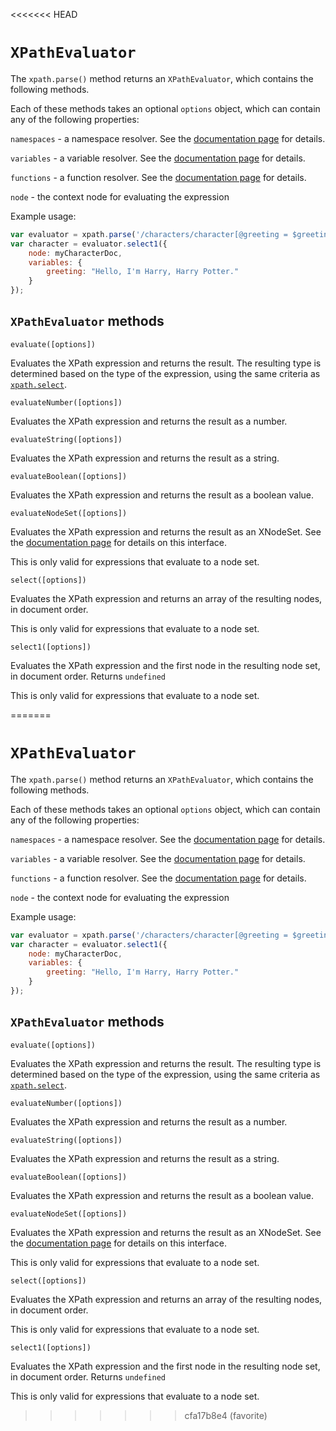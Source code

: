 <<<<<<< HEAD
# `XPathEvaluator`

The `xpath.parse()` method returns an `XPathEvaluator`, which contains the following methods.

Each of these methods takes an optional `options` object, which can contain any of the following properties:

`namespaces` - a namespace resolver. See the [documentation page](namespace%20resolvers.md) for details.

`variables` - a variable resolver. See the [documentation page](variable%20resolvers.md) for details.

`functions` - a function resolver. See the [documentation page](function%20resolvers.md) for details.

`node` - the context node for evaluating the expression

Example usage: 

```js
var evaluator = xpath.parse('/characters/character[@greeting = $greeting]');
var character = evaluator.select1({
    node: myCharacterDoc,
    variables: {
        greeting: "Hello, I'm Harry, Harry Potter."
    }
});
```

## `XPathEvaluator` methods

`evaluate([options])`

Evaluates the XPath expression and returns the result. The resulting type is determined based on the type of the expression, using the same criteria as [`xpath.select`](xpath%20methods.md).

`evaluateNumber([options])`

Evaluates the XPath expression and returns the result as a number.

`evaluateString([options])`

Evaluates the XPath expression and returns the result as a string.

`evaluateBoolean([options])`

Evaluates the XPath expression and returns the result as a boolean value.

`evaluateNodeSet([options])`

Evaluates the XPath expression and returns the result as an XNodeSet. See the [documentation page](#) for details on this interface.

This is only valid for expressions that evaluate to a node set.

`select([options])`

Evaluates the XPath expression and returns an array of the resulting nodes, in document order.

This is only valid for expressions that evaluate to a node set.

`select1([options])`

Evaluates the XPath expression and the first node in the resulting node set, in document order. Returns `undefined` 

This is only valid for expressions that evaluate to a node set.

=======
# `XPathEvaluator`

The `xpath.parse()` method returns an `XPathEvaluator`, which contains the following methods.

Each of these methods takes an optional `options` object, which can contain any of the following properties:

`namespaces` - a namespace resolver. See the [documentation page](namespace%20resolvers.md) for details.

`variables` - a variable resolver. See the [documentation page](variable%20resolvers.md) for details.

`functions` - a function resolver. See the [documentation page](function%20resolvers.md) for details.

`node` - the context node for evaluating the expression

Example usage: 

```js
var evaluator = xpath.parse('/characters/character[@greeting = $greeting]');
var character = evaluator.select1({
    node: myCharacterDoc,
    variables: {
        greeting: "Hello, I'm Harry, Harry Potter."
    }
});
```

## `XPathEvaluator` methods

`evaluate([options])`

Evaluates the XPath expression and returns the result. The resulting type is determined based on the type of the expression, using the same criteria as [`xpath.select`](xpath%20methods.md).

`evaluateNumber([options])`

Evaluates the XPath expression and returns the result as a number.

`evaluateString([options])`

Evaluates the XPath expression and returns the result as a string.

`evaluateBoolean([options])`

Evaluates the XPath expression and returns the result as a boolean value.

`evaluateNodeSet([options])`

Evaluates the XPath expression and returns the result as an XNodeSet. See the [documentation page](#) for details on this interface.

This is only valid for expressions that evaluate to a node set.

`select([options])`

Evaluates the XPath expression and returns an array of the resulting nodes, in document order.

This is only valid for expressions that evaluate to a node set.

`select1([options])`

Evaluates the XPath expression and the first node in the resulting node set, in document order. Returns `undefined` 

This is only valid for expressions that evaluate to a node set.

>>>>>>> cfa17b8e4 (favorite)
